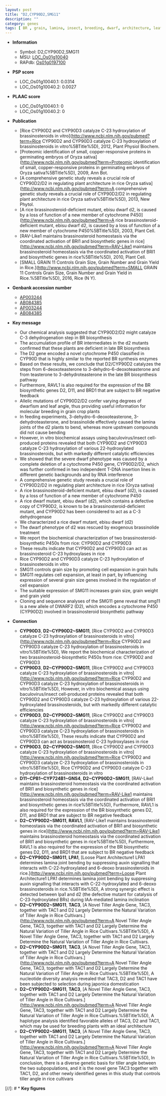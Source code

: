 ```yaml
---
layout: post
title: "D2,CYP90D2,SMG11"
description: ""
category: genes
tags: [ BR , grain, lamina, insect, breeding, dwarf, architecture, leaf, brassinosteroid, grain yield, yield, grain size, Brassinosteroid, grain weight]
---
```


* **Information**  
    + Symbol: D2,CYP90D2,SMG11  
    + MSU: [LOC_Os01g10040](http://rice.plantbiology.msu.edu/cgi-bin/ORF_infopage.cgi?orf=LOC_Os01g10040)  
    + RAPdb: [Os01g0197100](http://rapdb.dna.affrc.go.jp/viewer/gbrowse_details/irgsp1?name=Os01g0197100)  

* **PSP score**  
    + LOC_Os01g10040.1: 0.0314 
    + LOC_Os01g10040.2: 0.0027 

* **PLAAC score**  
    + LOC_Os01g10040.1: 0 
    + LOC_Os01g10040.2: 0 

* **Publication**  
    + [Rice CYP90D2 and CYP90D3 catalyze C-23 hydroxylation of brassinosteroids in vitro](http://www.ncbi.nlm.nih.gov/pubmed?term=Rice CYP90D2 and CYP90D3 catalyze C-23 hydroxylation of brassinosteroids in vitro%5BTitle%5D), 2012, Plant Physiol Biochem.
    + [Proteomic identification of small, copper-responsive proteins in germinating embryos of Oryza sativa](http://www.ncbi.nlm.nih.gov/pubmed?term=Proteomic identification of small, copper-responsive proteins in germinating embryos of Oryza sativa%5BTitle%5D), 2009, Ann Bot.
    + [A comprehensive genetic study reveals a crucial role of CYP90D2/D2 in regulating plant architecture in rice Oryza sativa](http://www.ncbi.nlm.nih.gov/pubmed?term=A comprehensive genetic study reveals a crucial role of CYP90D2/D2 in regulating plant architecture in rice Oryza sativa%5BTitle%5D), 2013, New Phytol.
    + [A rice brassinosteroid-deficient mutant, ebisu dwarf d2, is caused by a loss of function of a new member of cytochrome P450](http://www.ncbi.nlm.nih.gov/pubmed?term=A rice brassinosteroid-deficient mutant, ebisu dwarf d2, is caused by a loss of function of a new member of cytochrome P450%5BTitle%5D), 2003, Plant Cell.
    + [RAV-Like1 maintains brassinosteroid homeostasis via the coordinated activation of BRI1 and biosynthetic genes in rice](http://www.ncbi.nlm.nih.gov/pubmed?term=RAV-Like1 maintains brassinosteroid homeostasis via the coordinated activation of BRI1 and biosynthetic genes in rice%5BTitle%5D), 2010, Plant Cell.
    + [SMALL GRAIN 11 Controls Grain Size, Grain Number and Grain Yield in Rice.](http://www.ncbi.nlm.nih.gov/pubmed?term=SMALL GRAIN 11 Controls Grain Size, Grain Number and Grain Yield in Rice.%5BTitle%5D), 2016, Rice (N Y).

* **Genbank accession number**  
    + [AP003244](http://www.ncbi.nlm.nih.gov/nuccore/AP003244)
    + [AB084385](http://www.ncbi.nlm.nih.gov/nuccore/AB084385)
    + [AP003244](http://www.ncbi.nlm.nih.gov/nuccore/AP003244)
    + [AB084385](http://www.ncbi.nlm.nih.gov/nuccore/AB084385)

* **Key message**  
    + Our chemical analysis suggested that CYP90D2/D2 might catalyze C-3 dehydrogenation step in BR biosynthesis
    + The accumulation profile of BR intermediates in the d2 mutants confirmed that these plants are deficient in late BR biosynthesis
    + The D2 gene encoded a novel cytochrome P450 classified in CYP90D that is highly similar to the reported BR synthesis enzymes
    + Based on these results, we conclude that D2/CYP90D2 catalyzes the steps from 6-deoxoteasterone to 3-dehydro-6-deoxoteasterone and from teasterone to 3-dehydroteasterone in the late BR biosynthesis pathway
    + Furthermore, RAVL1 is also required for the expression of the BR biosynthetic genes D2, D11, and BRD1 that are subject to BR negative feedback
    + Allelic mutations of CYP90D2/D2 confer varying degrees of dwarfism and leaf angle, thus providing useful information for molecular breeding in grain crop plants
    + In feeding experiments, 3-dehydro-6-deoxoteasterone, 3-dehydroteasterone, and brassinolide effectively caused the lamina joints of the d2 plants to bend, whereas more upstream compounds did not cause bending
    + However, in vitro biochemical assays using baculovirus/insect cell-produced proteins revealed that both CYP90D2 and CYP90D3 catalyze C-23 hydroxylation of various 22-hydroxylated brassinosteroids, but with markedly different catalytic efficiencies
    + We showed that the severe dwarf phenotype was caused by a complete deletion of a cytochrome P450 gene, CYP90D2/D2, which was further confirmed in two independent T-DNA insertion lines in different genetic backgrounds and by RNA interference
    + A comprehensive genetic study reveals a crucial role of CYP90D2/D2 in regulating plant architecture in rice (Oryza sativa)
    + A rice brassinosteroid-deficient mutant, ebisu dwarf (d2), is caused by a loss of function of a new member of cytochrome P450
    + A rice dwarf mutant, ebisu dwarf (d2), which contains a defective copy of CYP90D2, is known to be a brassinosteroid-deficient mutant, and CYP90D2 has been considered to act as a C-3 dehydrogenase
    + We characterized a rice dwarf mutant, ebisu dwarf (d2)
    + The dwarf phenotype of d2 was rescued by exogenous brassinolide treatment
    + We report the biochemical characterization of two brassinosteroid-biosynthetic P450s from rice: CYP90D2 and CYP90D3
    + These results indicate that CYP90D2 and CYP90D3 can act as brassinosteroid C-23 hydroxylases in rice
    + Rice CYP90D2 and CYP90D3 catalyze C-23 hydroxylation of brassinosteroids in vitro
    + SMG11 controls grain size by promoting cell expansion in grain hulls
    + SMG11 regulates cell expansion, at least in part, by influencing expression of several grain size genes involved in the regulation of cell expansion
    + The suitable expression of SMG11 increases grain size, grain weight and grain yield
    + Cloning and sequence analyses of the SMG11 gene reveal that smg11 is a new allele of DWARF2 (D2), which encodes a cytochrome P450 (CYP90D2) involved in brassinosteroid biosynthetic pathway

* **Connection**  
    + __CYP90D3__, __D2~CYP90D2~SMG11__, [Rice CYP90D2 and CYP90D3 catalyze C-23 hydroxylation of brassinosteroids in vitro](http://www.ncbi.nlm.nih.gov/pubmed?term=Rice CYP90D2 and CYP90D3 catalyze C-23 hydroxylation of brassinosteroids in vitro%5BTitle%5D), We report the biochemical characterization of two brassinosteroid-biosynthetic P450s from rice: CYP90D2 and CYP90D3
    + __CYP90D3__, __D2~CYP90D2~SMG11__, [Rice CYP90D2 and CYP90D3 catalyze C-23 hydroxylation of brassinosteroids in vitro](http://www.ncbi.nlm.nih.gov/pubmed?term=Rice CYP90D2 and CYP90D3 catalyze C-23 hydroxylation of brassinosteroids in vitro%5BTitle%5D), However, in vitro biochemical assays using baculovirus/insect cell-produced proteins revealed that both CYP90D2 and CYP90D3 catalyze C-23 hydroxylation of various 22-hydroxylated brassinosteroids, but with markedly different catalytic efficiencies
    + __CYP90D3__, __D2~CYP90D2~SMG11__, [Rice CYP90D2 and CYP90D3 catalyze C-23 hydroxylation of brassinosteroids in vitro](http://www.ncbi.nlm.nih.gov/pubmed?term=Rice CYP90D2 and CYP90D3 catalyze C-23 hydroxylation of brassinosteroids in vitro%5BTitle%5D), These results indicate that CYP90D2 and CYP90D3 can act as brassinosteroid C-23 hydroxylases in rice
    + __CYP90D3__, __D2~CYP90D2~SMG11__, [Rice CYP90D2 and CYP90D3 catalyze C-23 hydroxylation of brassinosteroids in vitro](http://www.ncbi.nlm.nih.gov/pubmed?term=Rice CYP90D2 and CYP90D3 catalyze C-23 hydroxylation of brassinosteroids in vitro%5BTitle%5D), Rice CYP90D2 and CYP90D3 catalyze C-23 hydroxylation of brassinosteroids in vitro
    + __D11~CPB1~CYP724B1~GNS4__, __D2~CYP90D2~SMG11__, [RAV-Like1 maintains brassinosteroid homeostasis via the coordinated activation of BRI1 and biosynthetic genes in rice](http://www.ncbi.nlm.nih.gov/pubmed?term=RAV-Like1 maintains brassinosteroid homeostasis via the coordinated activation of BRI1 and biosynthetic genes in rice%5BTitle%5D), Furthermore, RAVL1 is also required for the expression of the BR biosynthetic genes D2, D11, and BRD1 that are subject to BR negative feedback
    + __D2~CYP90D2~SMG11__, __RAVL1__, [RAV-Like1 maintains brassinosteroid homeostasis via the coordinated activation of BRI1 and biosynthetic genes in rice](http://www.ncbi.nlm.nih.gov/pubmed?term=RAV-Like1 maintains brassinosteroid homeostasis via the coordinated activation of BRI1 and biosynthetic genes in rice%5BTitle%5D), Furthermore, RAVL1 is also required for the expression of the BR biosynthetic genes D2, D11, and BRD1 that are subject to BR negative feedback
    + __D2~CYP90D2~SMG11__, __LPA1__, [Loose Plant Architecture1 LPA1 determines lamina joint bending by suppressing auxin signalling that interacts with C-22-hydroxylated and 6-deoxo brassinosteroids in rice.](http://www.ncbi.nlm.nih.gov/pubmed?term=Loose Plant Architecture1 LPA1 determines lamina joint bending by suppressing auxin signalling that interacts with C-22-hydroxylated and 6-deoxo brassinosteroids in rice.%5BTitle%5D), A strong synergic effect is detected between lpa1 and d2 (the defective mutant for catalysis of C-23-hydroxylated BRs) during IAA-mediated lamina inclination
    + __D2~CYP90D2~SMG11__, __TAC3__, [A Novel Tiller Angle Gene, TAC3, together with TAC1 and D2 Largely Determine the Natural Variation of Tiller Angle in Rice Cultivars.](http://www.ncbi.nlm.nih.gov/pubmed?term=A Novel Tiller Angle Gene, TAC3, together with TAC1 and D2 Largely Determine the Natural Variation of Tiller Angle in Rice Cultivars.%5BTitle%5D), A Novel Tiller Angle Gene, TAC3, together with TAC1 and D2 Largely Determine the Natural Variation of Tiller Angle in Rice Cultivars.
    + __D2~CYP90D2~SMG11__, __TAC3__, [A Novel Tiller Angle Gene, TAC3, together with TAC1 and D2 Largely Determine the Natural Variation of Tiller Angle in Rice Cultivars.](http://www.ncbi.nlm.nih.gov/pubmed?term=A Novel Tiller Angle Gene, TAC3, together with TAC1 and D2 Largely Determine the Natural Variation of Tiller Angle in Rice Cultivars.%5BTitle%5D), A nucleotide diversity analysis revealed that TAC3, D2 and TAC1 have been subjected to selection during japonica domestication
    + __D2~CYP90D2~SMG11__, __TAC3__, [A Novel Tiller Angle Gene, TAC3, together with TAC1 and D2 Largely Determine the Natural Variation of Tiller Angle in Rice Cultivars.](http://www.ncbi.nlm.nih.gov/pubmed?term=A Novel Tiller Angle Gene, TAC3, together with TAC1 and D2 Largely Determine the Natural Variation of Tiller Angle in Rice Cultivars.%5BTitle%5D), A haplotype analysis identified favorable alleles of TAC3, D2 and TAC1, which may be used for breeding plants with an ideal architecture
    + __D2~CYP90D2~SMG11__, __TAC3__, [A Novel Tiller Angle Gene, TAC3, together with TAC1 and D2 Largely Determine the Natural Variation of Tiller Angle in Rice Cultivars.](http://www.ncbi.nlm.nih.gov/pubmed?term=A Novel Tiller Angle Gene, TAC3, together with TAC1 and D2 Largely Determine the Natural Variation of Tiller Angle in Rice Cultivars.%5BTitle%5D), In conclusion, there is a diverse genetic basis for tiller angle between the two subpopulations, and it is the novel gene TAC3 together with TAC1, D2, and other newly identified genes in this study that controls tiller angle in rice cultivars

[//]: # * **Key figures**  


